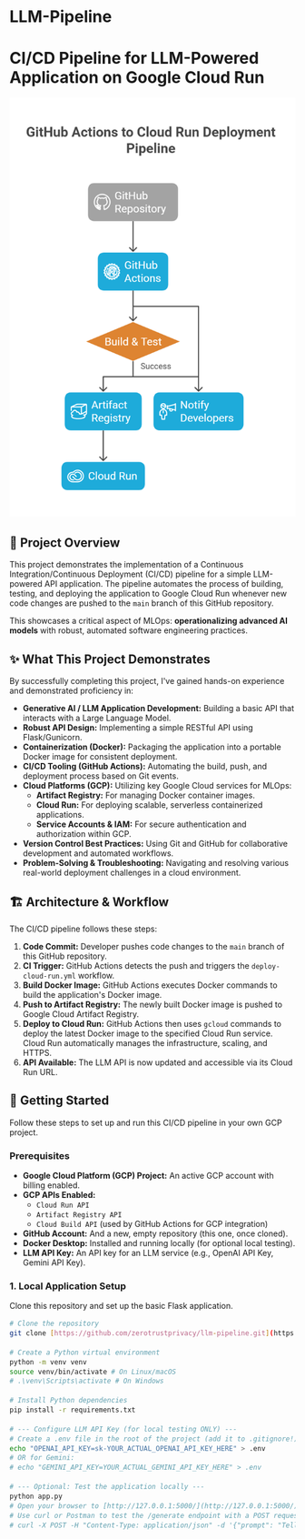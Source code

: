 # LLM-Pipeline
# CI/CD Pipeline for LLM-Powered Application on Google Cloud Run

<img src="GitHub Actions to Cloud Run Deployment Pipeline - visual selection.png">

## 🚀 Project Overview

This project demonstrates the implementation of a Continuous Integration/Continuous Deployment (CI/CD) pipeline for a simple LLM-powered API application. The pipeline automates the process of building, testing, and deploying the application to Google Cloud Run whenever new code changes are pushed to the `main` branch of this GitHub repository.

This showcases a critical aspect of MLOps: **operationalizing advanced AI models** with robust, automated software engineering practices.

## ✨ What This Project Demonstrates

By successfully completing this project, I've gained hands-on experience and demonstrated proficiency in:

* **Generative AI / LLM Application Development:** Building a basic API that interacts with a Large Language Model.
* **Robust API Design:** Implementing a simple RESTful API using Flask/Gunicorn.
* **Containerization (Docker):** Packaging the application into a portable Docker image for consistent deployment.
* **CI/CD Tooling (GitHub Actions):** Automating the build, push, and deployment process based on Git events.
* **Cloud Platforms (GCP):** Utilizing key Google Cloud services for MLOps:
    * **Artifact Registry:** For managing Docker container images.
    * **Cloud Run:** For deploying scalable, serverless containerized applications.
    * **Service Accounts & IAM:** For secure authentication and authorization within GCP.
* **Version Control Best Practices:** Using Git and GitHub for collaborative development and automated workflows.
* **Problem-Solving & Troubleshooting:** Navigating and resolving various real-world deployment challenges in a cloud environment.

## 🏗️ Architecture & Workflow

The CI/CD pipeline follows these steps:

1.  **Code Commit:** Developer pushes code changes to the `main` branch of this GitHub repository.
2.  **CI Trigger:** GitHub Actions detects the push and triggers the `deploy-cloud-run.yml` workflow.
3.  **Build Docker Image:** GitHub Actions executes Docker commands to build the application's Docker image.
4.  **Push to Artifact Registry:** The newly built Docker image is pushed to Google Cloud Artifact Registry.
5.  **Deploy to Cloud Run:** GitHub Actions then uses `gcloud` commands to deploy the latest Docker image to the specified Cloud Run service. Cloud Run automatically manages the infrastructure, scaling, and HTTPS.
6.  **API Available:** The LLM API is now updated and accessible via its Cloud Run URL.

## 🚀 Getting Started

Follow these steps to set up and run this CI/CD pipeline in your own GCP project.

### Prerequisites

* **Google Cloud Platform (GCP) Project:** An active GCP account with billing enabled.
* **GCP APIs Enabled:**
    * `Cloud Run API`
    * `Artifact Registry API`
    * `Cloud Build API` (used by GitHub Actions for GCP integration)
* **GitHub Account:** And a new, empty repository (this one, once cloned).
* **Docker Desktop:** Installed and running locally (for optional local testing).
* **LLM API Key:** An API key for an LLM service (e.g., OpenAI API Key, Gemini API Key).

### 1. Local Application Setup

Clone this repository and set up the basic Flask application.

```bash
# Clone the repository
git clone [https://github.com/zerotrustprivacy/llm-pipeline.git](https://github.com/zerotrustprivacy/llm-pipeline.git)

# Create a Python virtual environment
python -m venv venv
source venv/bin/activate # On Linux/macOS
# .\venv\Scripts\activate # On Windows

# Install Python dependencies
pip install -r requirements.txt

# --- Configure LLM API Key (for local testing ONLY) ---
# Create a .env file in the root of the project (add it to .gitignore!)
echo "OPENAI_API_KEY=sk-YOUR_ACTUAL_OPENAI_API_KEY_HERE" > .env
# OR for Gemini:
# echo "GEMINI_API_KEY=YOUR_ACTUAL_GEMINI_API_KEY_HERE" > .env

# --- Optional: Test the application locally ---
python app.py
# Open your browser to [http://127.0.0.1:5000/](http://127.0.0.1:5000/)
# Use curl or Postman to test the /generate endpoint with a POST request:
# curl -X POST -H "Content-Type: application/json" -d '{"prompt": "Tell me a joke."}' [http://127.0.0.1:5000/generate](http://127.0.0.1:5000/generate)
